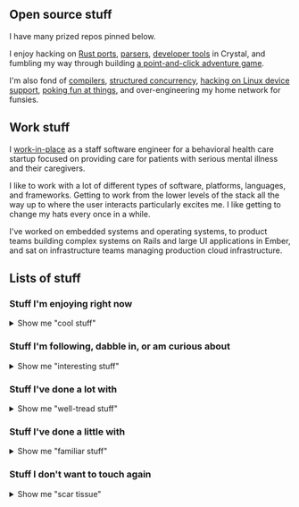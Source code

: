 ## Open source stuff

I have many prized repos pinned below.

I enjoy hacking on [Rust ports](https://github.com/maxfierke/reptyr/tree/mf-rust_port), [parsers](https://github.com/maxfierke/hcl.cr), [developer tools](https://github.com/maxfierke/mstrap) in Crystal, and fumbling my way through building [a point-and-click adventure game](https://www.maxfierke.com/projects/untitled-adventure-game).

I'm also fond of [compilers](https://github.com/crystal-lang/crystal), [structured concurrency](https://github.com/machty/ember-concurrency), [hacking on Linux device support](https://github.com/maxfierke/linux-clockworkpi-a06), [poking fun at things](https://github.com/maxfierke/ember-procrastination), and over-engineering my home network for funsies.

## Work stuff

I [work-in-place](http://www.nytimes.com/2016/06/19/jobs/remote-thats-no-way-to-describe-this-work.html) as a staff software engineer for a behavioral health care startup focused on providing care for patients with serious mental illness and their caregivers.

I like to work with a lot of different types of software, platforms, languages, and frameworks. Getting to work from the lower levels of the stack all the way up to where the user interacts particularly excites me. I like getting to change my hats every once in a while.

I've worked on embedded systems and operating systems, to product teams building complex systems on Rails and large UI applications in Ember, and sat on infrastructure teams managing production cloud infrastructure.

## Lists of stuff

### Stuff I'm enjoying right now

<details>
<summary>Show me "cool stuff"</summary>

I'm actively using and enjoying these things at work, at home, or in open source projects.

- ![Crystal](https://img.shields.io/badge/crystal-%23000000.svg?style=for-the-badge&logo=crystal&logoColor=white)
- ![Git](https://img.shields.io/badge/git-%23F05033.svg?style=for-the-badge&logo=git&logoColor=white)
- ![Go](https://img.shields.io/badge/go-%2300ADD8.svg?style=for-the-badge&logo=go&logoColor=white)
- ![K3s](https://img.shields.io/badge/K3s-FFC61C?logo=k3s&logoColor=000&style=for-the-badge)
- ![macOS](https://img.shields.io/badge/mac%20os-000000?style=for-the-badge&logo=macos&logoColor=F0F0F0)
- ![Postgres](https://img.shields.io/badge/postgres-%23316192.svg?style=for-the-badge&logo=postgresql&logoColor=white)
- ![Rails](https://img.shields.io/badge/rails-%23CC0000.svg?style=for-the-badge&logo=ruby-on-rails&logoColor=white)
- ![Ruby](https://img.shields.io/badge/ruby-%23CC342D.svg?style=for-the-badge&logo=ruby&logoColor=white)
- ![Rust](https://img.shields.io/badge/rust-%23000000.svg?style=for-the-badge&logo=rust&logoColor=white)
- ![TypeScript](https://img.shields.io/badge/typescript-%23007ACC.svg?style=for-the-badge&logo=typescript&logoColor=white)
- ![Ubiquiti](https://img.shields.io/badge/ubiquiti-%230559C9.svg?style=for-the-badge&logo=ubiquiti&logoColor=white)

</details>

### Stuff I'm following, dabble in, or am curious about

<details>
<summary>Show me "interesting stuff"</summary>

I like to read about these, or play around with them in my homelab, on side projects, etc.

- ![FreeBSD](https://img.shields.io/badge/-FreeBSD-%23870000?style=for-the-badge&logo=freebsd&logoColor=white)
- ![Zig](https://img.shields.io/badge/Zig-%23F7A41D.svg?style=for-the-badge&logo=zig&logoColor=white)

</details>

### Stuff I've done a lot with

<details>
<summary>Show me "well-tread stuff"</summary>

At one time or another I've used these a bunch, or may still occasionally use these, or maintain software that uses these things

- ![Ansible](https://img.shields.io/badge/ansible-%231A1918.svg?style=for-the-badge&logo=ansible&logoColor=white)
- ![AWS](https://img.shields.io/badge/AWS-%23FF9900.svg?style=for-the-badge&logo=amazon-aws&logoColor=white)
- ![C](https://img.shields.io/badge/c-%2300599C.svg?style=for-the-badge&logo=c&logoColor=white)
- ![C#](https://img.shields.io/badge/c%23-%23239120.svg?style=for-the-badge&logo=c-sharp&logoColor=white)
- ![CSS3](https://img.shields.io/badge/css3-%231572B6.svg?style=for-the-badge&logo=css3&logoColor=white)
- ![Docker](https://img.shields.io/badge/docker-%230db7ed.svg?style=for-the-badge&logo=docker&logoColor=white)
- ![Ember](https://img.shields.io/badge/ember-1C1E24?style=for-the-badge&logo=ember.js&logoColor=#D04A37)
- ![ElasticSearch](https://img.shields.io/badge/-ElasticSearch-005571?style=for-the-badge&logo=elasticsearch)
- ![MySQL](https://img.shields.io/badge/mysql-%2300f.svg?style=for-the-badge&logo=mysql&logoColor=white)
- ![JavaScript](https://img.shields.io/badge/javascript-%23323330.svg?style=for-the-badge&logo=javascript&logoColor=%23F7DF1E)
- ![Nginx](https://img.shields.io/badge/nginx-%23009639.svg?style=for-the-badge&logo=nginx&logoColor=white)
- ![PHP](https://img.shields.io/badge/php-%23777BB4.svg?style=for-the-badge&logo=php&logoColor=white)
- ![React](https://img.shields.io/badge/react-%2320232a.svg?style=for-the-badge&logo=react&logoColor=%2361DAFB)
- ![Symfony](https://img.shields.io/badge/symfony-%23000000.svg?style=for-the-badge&logo=symfony&logoColor=white)

</details>

### Stuff I've done a little with

<details>
<summary>Show me "familiar stuff"</summary>

Things I've used here and there, but not enough to avoid diving into the docs again.

- ![Alpine Linux](https://img.shields.io/badge/Alpine_Linux-%230D597F.svg?style=for-the-badge&logo=alpine-linux&logoColor=white)
- ![C++](https://img.shields.io/badge/c++-%2300599C.svg?style=for-the-badge&logo=c%2B%2B&logoColor=white)
- ![Django](https://img.shields.io/badge/django-%23092E20.svg?style=for-the-badge&logo=django&logoColor=white)
- ![Elixir](https://img.shields.io/badge/elixir-%234B275F.svg?style=for-the-badge&logo=elixir&logoColor=white)
- ![Python](https://img.shields.io/badge/python-3670A0?style=for-the-badge&logo=python&logoColor=ffdd54)
- ![RabbitMQ](https://img.shields.io/badge/Rabbitmq-FF6600?style=for-the-badge&logo=rabbitmq&logoColor=white)
- ![Terraform](https://img.shields.io/badge/terraform-%235835CC.svg?style=for-the-badge&logo=terraform&logoColor=white)

</details>

### Stuff I don't want to touch again

<details>
<summary>Show me "scar tissue"</summary>

- ![Angular.js](https://img.shields.io/badge/angular.js-%23E23237.svg?style=for-the-badge&logo=angularjs&logoColor=white)
- ![LaTeX](https://img.shields.io/badge/latex-%23008080.svg?style=for-the-badge&logo=latex&logoColor=white)
- ![Microsoft SharePoint](https://img.shields.io/badge/Microsoft_SharePoint-0078D4?style=for-the-badge&logo=microsoft-sharepoint&logoColor=white)
- ![Java](https://img.shields.io/badge/java-%23ED8B00.svg?style=for-the-badge&logo=java&logoColor=white)
- ![Oracle](https://img.shields.io/badge/Oracle-F80000?style=for-the-badge&logo=oracle&logoColor=white)
- ![Apache Subversion](https://img.shields.io/badge/subversion-%23809CC9.svg?style=for-the-badge&logo=subversion&logoColor=white)

</details>

